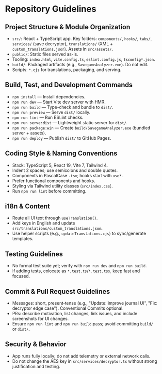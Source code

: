 # Repository Guidelines

## Project Structure & Module Organization
- `src/`: React + TypeScript app. Key folders: `components/`, `hooks/`, `tabs/`, `services/` (save decryptor), `translations/` (XML + `custom_translations.json`). Assets in `src/assets/`.
- `public/`: Static files served as-is.
- Tooling: `index.html`, `vite.config.ts`, `eslint.config.js`, `tsconfig*.json`.
- `build/`: Packaged artifacts (e.g., `SavegameAnalyzer.exe`). Do not edit.
- Scripts: `*.cjs` for translations, packaging, and serving.

## Build, Test, and Development Commands
- `npm install` — Install dependencies.
- `npm run dev` — Start Vite dev server with HMR.
- `npm run build` — Type-check and bundle to `dist/`.
- `npm run preview` — Serve `dist/` locally.
- `npm run lint` — Run ESLint checks.
- `npm run serve:dist` — Lightweight static server for `dist/`.
- `npm run package:win` — Create `build/SavegameAnalyzer.exe` (bundled server + assets).
- `npm run deploy` — Publish `dist/` to GitHub Pages.

## Coding Style & Naming Conventions
- Stack: TypeScript 5, React 19, Vite 7, Tailwind 4.
- Indent 2 spaces; use semicolons and double quotes.
- Components in PascalCase `.tsx`; hooks start with `use*`.
- Prefer functional components and hooks.
- Styling via Tailwind utility classes (`src/index.css`).
- Run `npm run lint` before committing.

## i18n & Content
- Route all UI text through `useTranslation()`.
- Add keys in English and update `src/translations/custom_translations.json`.
- Use helper scripts (e.g., `updateTranslations.cjs`) to sync/generate templates.

## Testing Guidelines
- No formal test suite yet; verify with `npm run dev` and `npm run build`.
- If adding tests, colocate as `*.test.ts`/`*.test.tsx`, keep fast and focused.

## Commit & Pull Request Guidelines
- Messages: short, present-tense (e.g., "Update: improve journal UI", "Fix: decryptor edge case"). Conventional Commits optional.
- PRs: describe motivation, list changes, link issues, and include screenshots for UI changes.
- Ensure `npm run lint` and `npm run build` pass; avoid committing `build/` or `dist/`.

## Security & Behavior
- App runs fully locally; do not add telemetry or external network calls.
- Do not change the AES key in `src/services/decryptor.ts` without strong justification and testing.

